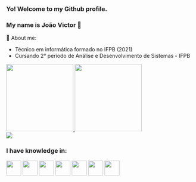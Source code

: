 
### Yo! Welcome to my Github profile.
### My name is João Victor 👋

🌱 About me: 
- Técnico em informática formado no IFPB (2021)
- Cursando 2° período de Análise e Desenvolvimento de Sistemas - IFPB

<div>
<a href="https://github.com/Sr1515">
<img height="180em" src="https://github-readme-stats.vercel.app/api?username=Sr1515&show_icons=true&theme=dracula&include_all_commits=true&count_private=true"/>
<img height="180em" src="https://github-readme-stats.vercel.app/api/top-langs/?username=Sr1515&layout=compact&langs_count=7&theme=dracula"/>
</div>

<div>
<a href="https://www.linkedin.com/in/jo%C3%A3o-victor-rocha-de-souza-b16946221/" target="_blank"><img src="https://img.shields.io/badge/-LinkedIn-%230077B5?style=for-the-badge&logo=linkedin&logoColor=white" target="_blank"></a>   
</div>

### I have knowledge in:
<div>
<img src="https://cdn.jsdelivr.net/gh/devicons/devicon/icons/python/python-original.svg" width="40" height="40"/>
<img src="https://cdn.jsdelivr.net/gh/devicons/devicon/icons/javascript/javascript-original.svg" width="40" height="40"/>
<img src="https://cdn.jsdelivr.net/gh/devicons/devicon/icons/html5/html5-original.svg" width="40" height="40"/>
<img src="https://cdn.jsdelivr.net/gh/devicons/devicon/icons/git/git-original.svg" width="40" height="40"/>
<img src="https://cdn.jsdelivr.net/gh/devicons/devicon/icons/django/django-plain.svg" width="40" height="40"/>
<img src="https://cdn.jsdelivr.net/gh/devicons/devicon/icons/c/c-original.svg" width="40" height="40"/>
<img src="https://cdn.jsdelivr.net/gh/devicons/devicon/icons/css3/css3-original.svg" width="40" height="40"/>
</div>

